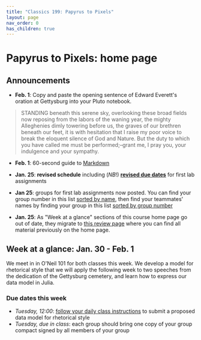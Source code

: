 ```yaml
---
title: "Classics 199: Papyrus to Pixels"
layout: page
nav_order: 0
has_children: true
---
```



# Papyrus to Pixels: home page


## Announcements

- **Feb. 1**: Copy and paste the opening sentence of Edward Everett's oration at Gettysburg into your Pluto notebook.

> STANDING beneath this serene sky, overlooking these broad fields now reposing from the labors of the waning year, the mighty Alleghenies dimly towering before us, the graves of our brethren beneath our feet, it is with hesitation that I raise my poor voice to break the eloquent silence of God and Nature. But the duty to which you have called me must be performed;–grant me, I pray you, your indulgence and your sympathy.

- **Feb. 1**: 60-second guide to [Markdown](https://commonmark.org/help/)


- **Jan. 25**: **revised schedule** including (*NB*!) [**revised due dates**](./duedates) for first lab assignments
- **Jan 25**:  groups for first lab assignments now posted. You can find your group number in this list [sorted by name](./labs/groups/groups-by-name), then find your teammates' names by finding your group in this list [sorted by group number](./labs/groups/groups-by-num)
- **Jan. 25**: As "Week at a glance" sections of this course home page go out of date, they migrate to [this review page](./previous/) where you can find all material previously on the home page.





## Week at a glance: Jan. 30 - Feb. 1

We meet in in O'Neil 101 for both classes this week. We develop a model for rhetorical style that we will apply the following week to two speeches from the dedication of the Gettysburg cemetery, and learn how to express our data model in Julia.

### Due dates this week


- *Tuesday, 12:00*: [follow your daily class instructions](./classes/content+tech1/) to submit a proposed data model for rhetorical style
- *Tuesday, due in class*: each group should bring one copy of your group compact signed by all members of your group
